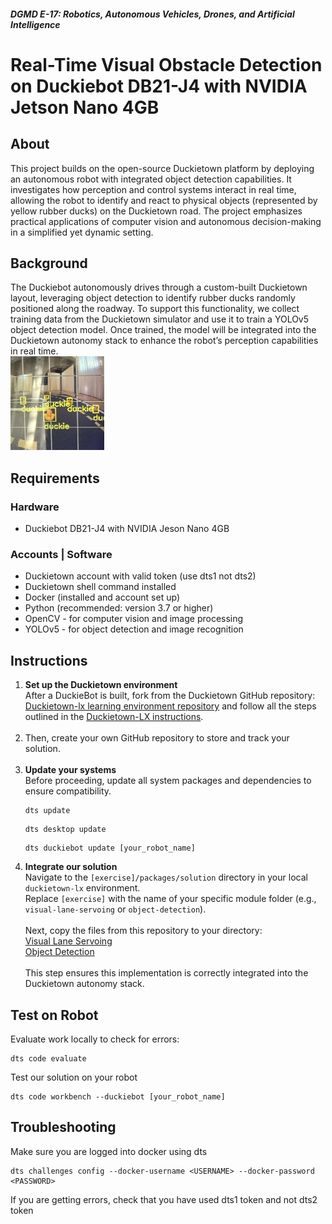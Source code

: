 ##### **DGMD E-17: Robotics, Autonomous Vehicles, Drones, and Artificial Intelligence**
# Real-Time Visual Obstacle Detection on Duckiebot DB21-J4 with NVIDIA Jetson Nano 4GB


## About
This project builds on the open-source Duckietown platform by deploying an autonomous robot with integrated object detection capabilities. It investigates how perception and control systems interact in real time, allowing the robot to identify and react to physical objects (represented by yellow rubber ducks) on the Duckietown road. The project emphasizes practical applications of computer vision and autonomous decision-making in a simplified yet dynamic setting.

## Background
The Duckiebot autonomously drives through a custom-built Duckietown layout, leveraging object detection to identify rubber ducks randomly positioned along the roadway. To support this functionality, we collect training data from the Duckietown simulator and use it to train a YOLOv5 object detection model. Once trained, the model will be integrated into the Duckietown autonomy stack to enhance the robot’s perception capabilities in real time.<br>
<img src="assets/duckiebot.jpg" alt="Duckiebot on track" width="150" height="150"/>

## Requirements
### Hardware ###
<ul>
  <li>Duckiebot DB21-J4 with NVIDIA Jeson Nano 4GB</li>  
</ul>

### Accounts | Software ###
<ul><li>Duckietown account with valid token (use dts1 not dts2)</li>
  <li>Duckietown shell command installed</li>
<li>Docker (installed and account set up)</li>
<li>Python (recommended: version 3.7 or higher)</li>
  <li>OpenCV - for computer vision and image processing</li>
  <li>YOLOv5 - for object detection and image recognition</li>
</ul>


## Instructions

<ol>
  <li>
    <strong>Set up the Duckietown environment</strong><br>
    After a DuckieBot is built, fork from the Duckietown GitHub repository: <a href="https://github.com/duckietown/duckietown-lx">Duckietown-lx learning environment repository</a> and follow all the steps outlined in the 
    <a href="https://github.com/duckietown/duckietown-lx/blob/mooc2022/README.md">Duckietown-LX instructions</a>.<br>
  </li><br>
  <li>
    Then, create your own GitHub repository to store and track your solution.
  </li><br>
  
  <li>
    <strong>Update your systems</strong><br>
    Before proceeding, update all system packages and dependencies to ensure compatibility.<br>
    <pre><code>dts update</code></pre>
    <pre><code>dts desktop update</code></pre>
    <pre><code>dts duckiebot update [your_robot_name]</code></pre>
  </li>
  
  <li>
    <strong>Integrate our solution</strong><br>
    Navigate to the <code>[exercise]/packages/solution</code> directory in your local <code>duckietown-lx</code> environment.<br>
    Replace <code>[exercise]</code> with the name of your specific module folder (e.g., <code>visual-lane-servoing</code> or <code>object-detection</code>).<br><br>
    Next, copy the files from this repository to your directory:<br>
    <a href="https://github.com/mimichen123/dgmd-e17/visual-lane-servoing">Visual Lane Servoing</a><br>
    <a href="https://github.com/mimichen123/dgmd-e17/object-detection">Object Detection</a><br><br>
    This step ensures this implementation is correctly integrated into the Duckietown autonomy stack.
  </li>
</ol>

## Test on Robot

Evaluate work locally to check for errors:
```
dts code evaluate
```
Test our solution on your robot
```
dts code workbench --duckiebot [your_robot_name]
```

## Troubleshooting
Make sure you are logged into docker using dts
```
dts challenges config --docker-username <USERNAME> --docker-password <PASSWORD>
```
If you are getting errors, check that you have used dts1 token and not dts2 token
